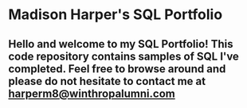 # Madison Harper's SQL Portfolio
## Hello and welcome to my SQL Portfolio! This code repository contains samples of SQL I've completed. Feel free to browse around and please do not hesitate to contact me at harperm8@winthropalumni.com
